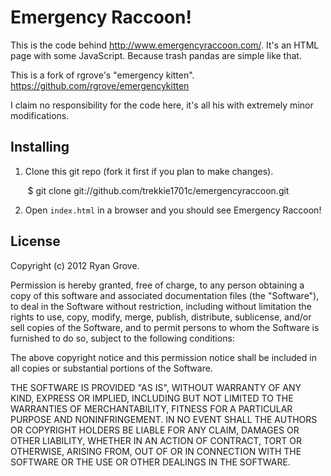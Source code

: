 Emergency Raccoon!
=================

This is the code behind <http://www.emergencyraccoon.com/>. It's an HTML page
with some JavaScript. Because trash pandas are simple like that.

This is a fork of rgrove's "emergency kitten".  https://github.com/rgrove/emergencykitten

I claim no responsibility for the code here, it's all his with extremely minor modifications.

Installing
----------

1. Clone this git repo (fork it first if you plan to make changes).

        $ git clone git://github.com/trekkie1701c/emergencyraccoon.git

2. Open `index.html` in a browser and you should see Emergency Raccoon!


License
-------

Copyright (c) 2012 Ryan Grove.

Permission is hereby granted, free of charge, to any person obtaining a copy of
this software and associated documentation files (the "Software"), to deal in
the Software without restriction, including without limitation the rights to
use, copy, modify, merge, publish, distribute, sublicense, and/or sell copies of
the Software, and to permit persons to whom the Software is furnished to do so,
subject to the following conditions:

The above copyright notice and this permission notice shall be included in all
copies or substantial portions of the Software.

THE SOFTWARE IS PROVIDED "AS IS", WITHOUT WARRANTY OF ANY KIND, EXPRESS OR
IMPLIED, INCLUDING BUT NOT LIMITED TO THE WARRANTIES OF MERCHANTABILITY, FITNESS
FOR A PARTICULAR PURPOSE AND NONINFRINGEMENT. IN NO EVENT SHALL THE AUTHORS OR
COPYRIGHT HOLDERS BE LIABLE FOR ANY CLAIM, DAMAGES OR OTHER LIABILITY, WHETHER
IN AN ACTION OF CONTRACT, TORT OR OTHERWISE, ARISING FROM, OUT OF OR IN
CONNECTION WITH THE SOFTWARE OR THE USE OR OTHER DEALINGS IN THE SOFTWARE.
